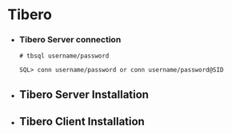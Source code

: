# Tibero

- ### Tibero Server connection
  ```
  # tbsql username/password
  
  SQL> conn username/password or conn username/password@SID
  ```
- ## Tibero Server Installation

- ## Tibero Client Installation
